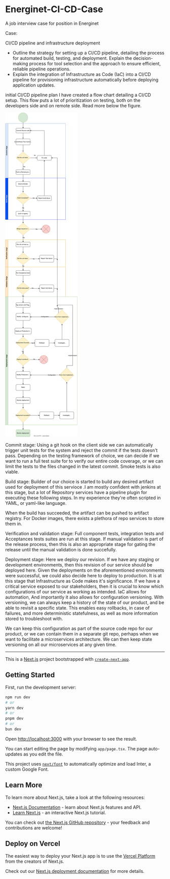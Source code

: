 # Energinet-CI-CD-Case
A job interview case for position in Energinet



Case:

CI/CD pipeline and infrastructure deployment 
- Outline the strategy for setting up a CI/CD pipeline, detailing the process for automated build, testing, and deployment. Explain the decision-making process for tool selection and the approach to ensure efficient, reliable pipeline operations.
- Explain the integration of Infrastructure as Code (IaC) into a CI/CD pipeline for provisioning infrastructure automatically before deploying application updates.

initial CI/CD pipeline plan
I have created a flow chart detailing a CI/CD setup. This flow puts a lot of prioritization on testing, both on the developers side and on remote side. Read more below the figure.

![](/assets/CICD%20pipeline%20flow.drawio.svg)




Commit stage:
Using a git hook on the client side we can automatically trigger unit tests for the system and reject the commit if the tests doesn't pass.
Depending on the testing framework of choice, we can decide if we want to run a full test suite for to verify our entire code coverage, or we can limit the tests to the files changed in the latest commit. Smoke tests is also viable.

Build stage:
Builder of our choice is started to build any desired artifact used for deployment of this servioce .I am mostly confident with jenkins at this stage, but a lot of Repository services have a pipeline plugin for executing these following steps. In my experience they're often scripted in YAML, or yaml-like language.

When the build has succeeded, the artifact can be pushed to artifact registry. For Docker images, there exists a plethora of repo services to store them in.

Verification and validation stage:
Full component tests, integration tests and Acceptances tests suites are run at this stage.
If manual validation is part of the release process, then this is also an appropriate stage for gating the release until the manual validation is done succefully.

Deployment stage:
Here we deploy our revision. If we have any staging or development environments, then this revision of our service should be deployed here.
Given the deployments on the aforementioned environments were successful, we could also decide here to deploy to production.
It is at this stage that Infrastructure as Code makes it's significance. If we have a critical service exposed to our stakeholders, then it is crucial to know which configurations of our service as working as intended. IaC allows for automation, And importantly it also allows for configuration versioning.
With versioning, we can always keep a history of the state of our product, and be able to revisit a specific state. This enables easy rollbacks, in case of failures, and more deterministic statefulness, as well as more information stored to troubleshoot with.

We can keep this configuration as part of the source code repo for our product, or we can contain them in a separate git repo, perhaps when we want to facilitate a microservices architecture. We can then keep state versioning on all our microservices at any given time.




__________________________________
This is a [Next.js](https://nextjs.org/) project bootstrapped with [`create-next-app`](https://github.com/vercel/next.js/tree/canary/packages/create-next-app).

## Getting Started

First, run the development server:

```bash
npm run dev
# or
yarn dev
# or
pnpm dev
# or
bun dev
```

Open [http://localhost:3000](http://localhost:3000) with your browser to see the result.

You can start editing the page by modifying `app/page.tsx`. The page auto-updates as you edit the file.

This project uses [`next/font`](https://nextjs.org/docs/basic-features/font-optimization) to automatically optimize and load Inter, a custom Google Font.

## Learn More

To learn more about Next.js, take a look at the following resources:

- [Next.js Documentation](https://nextjs.org/docs) - learn about Next.js features and API.
- [Learn Next.js](https://nextjs.org/learn) - an interactive Next.js tutorial.

You can check out [the Next.js GitHub repository](https://github.com/vercel/next.js/) - your feedback and contributions are welcome!

## Deploy on Vercel

The easiest way to deploy your Next.js app is to use the [Vercel Platform](https://vercel.com/new?utm_medium=default-template&filter=next.js&utm_source=create-next-app&utm_campaign=create-next-app-readme) from the creators of Next.js.

Check out our [Next.js deployment documentation](https://nextjs.org/docs/deployment) for more details.
